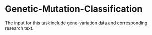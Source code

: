# Genetic-Mutation-Classification
The input for this task include gene-variation data and corresponding research text.
